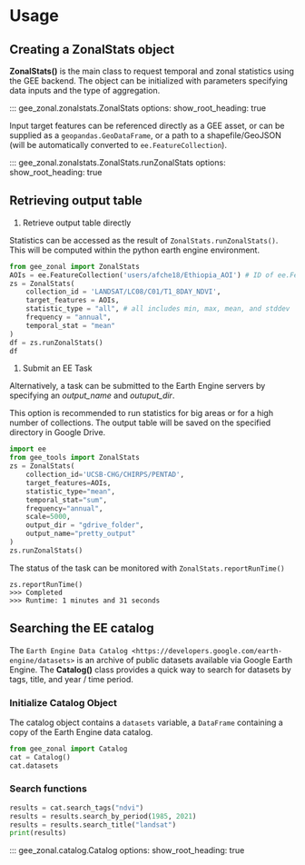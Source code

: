 # Usage

## Creating a ZonalStats object

**ZonalStats()** is the main class to request temporal and zonal statistics using the GEE backend. The object can be initialized with parameters specifying data inputs and the type of aggregation.

::: gee_zonal.zonalstats.ZonalStats
    options:
      show_root_heading: true

Input target features can be referenced directly as a GEE asset, or can be supplied
as a ``geopandas.GeoDataFrame``, or a path to a shapefile/GeoJSON (will be automatically
converted to ``ee.FeatureCollection``).

::: gee_zonal.zonalstats.ZonalStats.runZonalStats
    options:
      show_root_heading: true

## Retrieving output table

1. Retrieve output table directly

Statistics can be accessed as the result of ``ZonalStats.runZonalStats()``. This will be computed within the python earth engine environment.

```python
from gee_zonal import ZonalStats
AOIs = ee.FeatureCollection('users/afche18/Ethiopia_AOI') # ID of ee.FeatureCollection
zs = ZonalStats(
    collection_id = 'LANDSAT/LC08/C01/T1_8DAY_NDVI',
    target_features = AOIs,
    statistic_type = "all", # all includes min, max, mean, and stddev
    frequency = "annual",
    temporal_stat = "mean"
)
df = zs.runZonalStats()
df
```

1. Submit an EE Task

Alternatively, a task can be submitted to the Earth Engine servers by specifying an *output_name* and *outuput_dir*.

This option is recommended to run statistics for big areas or for a high number of collections. The output table will be saved on the specified directory in Google Drive.

```python
import ee
from gee_tools import ZonalStats
zs = ZonalStats(
    collection_id='UCSB-CHG/CHIRPS/PENTAD',
    target_features=AOIs,
    statistic_type="mean",
    temporal_stat="sum",
    frequency="annual",
    scale=5000,
    output_dir = "gdrive_folder",
    output_name="pretty_output"
)
zs.runZonalStats()
```

The status of the task can be monitored with ``ZonalStats.reportRunTime()``

```
zs.reportRunTime()
>>> Completed
>>> Runtime: 1 minutes and 31 seconds
```

## Searching the EE catalog

The `Earth Engine Data Catalog <https://developers.google.com/earth-engine/datasets>` is an archive of public datasets available via Google Earth Engine.
The **Catalog()** class provides a quick way to search for datasets by tags, title, and year / time period.

### Initialize Catalog Object

The catalog object contains a ``datasets`` variable, a ``DataFrame`` containing a copy of the Earth Engine data catalog.

```python
from gee_zonal import Catalog
cat = Catalog()
cat.datasets
```

### Search functions

```python
results = cat.search_tags("ndvi")
results = results.search_by_period(1985, 2021)
results = results.search_title("landsat")
print(results)
```

::: gee_zonal.catalog.Catalog
    options:
      show_root_heading: true
